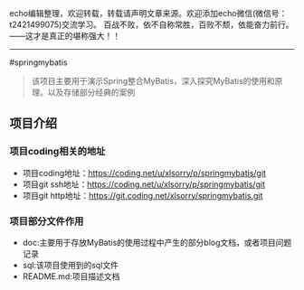 echo编辑整理，欢迎转载，转载请声明文章来源。欢迎添加echo微信(微信号：t2421499075)交流学习。 百战不败，依不自称常胜，百败不颓，依能奋力前行。——这才是真正的堪称强大！！

---

#springmybatis

> 该项目主要用于演示Spring整合MyBatis，深入探究MyBatis的使用和原理。以及存储部分经典的案例

## 项目介绍

### 项目coding相关的地址
- 项目coding地址：https://coding.net/u/xlsorry/p/springmybatis/git
- 项目git ssh地址：https://coding.net/u/xlsorry/p/springmybatis/git
- 项目git http地址：https://git.coding.net/xlsorry/springmybatis.git

### 项目部分文件作用
- doc:主要用于存放MyBatis的使用过程中产生的部分blog文档，或者项目问题记录
- sql:该项目使用到的sql文件
- README.md:项目描述文档



